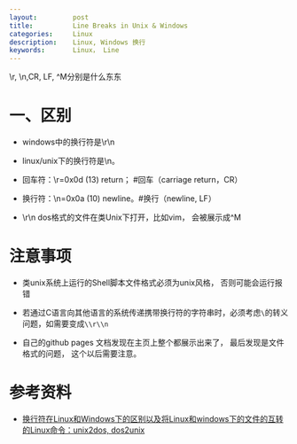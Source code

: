 ```yaml
---
layout:     	post
title:      	Line Breaks in Unix & Windows
categories: 	Linux
description:   	Linux, Windows 换行 
keywords: 		Linux， Line
---
```

\r, \n,CR, LF, ^M分别是什么东东

# 一、区别

- windows中的换行符是\r\n
- linux/unix下的换行符是\n。

- 回车符：\r=0x0d  (13)          return； #回车（carriage return，CR）  

- 换行符：\n=0x0a (10)           newline。#换行（newline, LF）
- \r\n dos格式的文件在类Unix下打开，比如vim， 会被展示成^M

# 注意事项

- 类unix系统上运行的Shell脚本文件格式必须为unix风格， 否则可能会运行报错

- 若通过C语言向其他语言的系统传递携带换行符的字符串时，必须考虑`\`的转义问题，如需要变成`\\r\\n`

- 自己的github pages 文档发现在主页上整个都展示出来了， 最后发现是文件格式的问题， 这个以后需要注意。

  

# 参考资料

- [换行符在Linux和Windows下的区别以及将Linux和windows下的文件的互转的Linux命令：unix2dos, dos2unix](https://blog.csdn.net/wzb56_earl/article/details/6860358)

